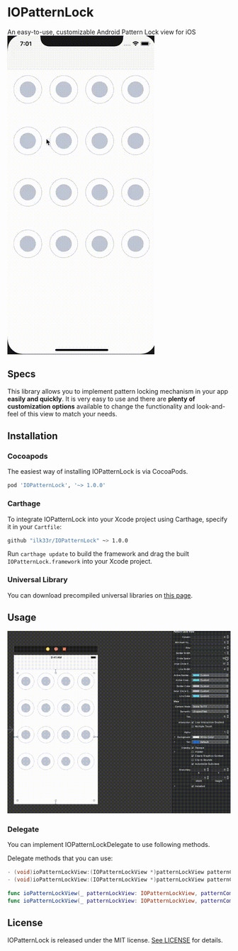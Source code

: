 # IOPatternLock
An easy-to-use, customizable Android Pattern Lock view for iOS  \
![IOPatternLock](https://raw.githubusercontent.com/ilk33r/IOPatternLock/master/Demo.gif)

## Specs
This library allows you to implement pattern locking mechanism in your app **easily and quickly**. It is very easy to use and there are **plenty of customization options** available to change the functionality and look-and-feel of this view to match your needs.

## Installation
### Cocoapods
The easiest way of installing IOPatternLock is via CocoaPods.

```bash
pod 'IOPatternLock', '~> 1.0.0'
```

### Carthage
To integrate IOPatternLock into your Xcode project using Carthage, specify it in your `Cartfile`:

```bash
github "ilk33r/IOPatternLock" ~> 1.0.0
```

Run `carthage update` to build the framework and drag the built `IOPatternLock.framework` into your Xcode project.

### Universal Library
You can download precompiled universal libraries on [this page](https://github.com/ilk33r/IOPatternLock/releases).

## Usage
![IOPatternLock](https://raw.githubusercontent.com/ilk33r/IOPatternLock/master/Usage.gif)

### Delegate
You can implement IOPatternLockDelegate to use following methods.

Delegate methods that you can use:

```objective-c
- (void)ioPatternLockView:(IOPatternLockView *)patternLockView patternCompleted:(NSArray<NSNumber *> *)selectedPatterns;
- (void)ioPatternLockView:(IOPatternLockView *)patternLockView patternCompletedWithError:(NSError *)error;
```

```swift
func ioPatternLockView(_ patternLockView: IOPatternLockView, patternCompleted selectedPatterns: [NSNumber]);
func ioPatternLockView(_ patternLockView: IOPatternLockView, patternCompletedWithError error: Error);
```

## License
IOPatternLock is released under the MIT license. [See LICENSE](https://github.com/ilk33r/IOPatternLock/blob/master/LICENSE) for details.